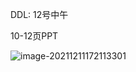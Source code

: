 DDL: 12号中午

10-12页PPT

![image-20211211172113301](C:\Users\28274\AppData\Roaming\Typora\typora-user-images\image-20211211172113301.png)

